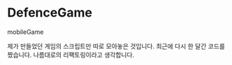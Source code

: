 # DefenceGame
mobileGame

제가 만들었던 게임의 스크립트만 따로 모아놓은 것입니다.
최근에 다시 한 달간 코드를 짰습니다. 나름대로의 리팩토링이라고 생각합니다.
